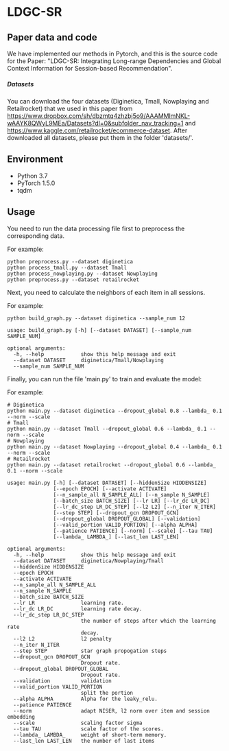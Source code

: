 # LDGC-SR


## Paper data and code

We have implemented our methods in Pytorch, and this is the source code for the Paper: "LDGC-SR: Integrating Long-range Dependencies and Global Context Information for Session-based Recommendation".

##### Datasets

You can download the four datasets (Diginetica, Tmall, Nowplaying and Retailrocket) that we used in this paper from https://www.dropbox.com/sh/dbzmtq4zhzbj5o9/AAAMMlmNKL-wAAYK8QWyL9MEa/Datasets?dl=0&subfolder_nav_tracking=1 and https://www.kaggle.com/retailrocket/ecommerce-dataset. After downloaded all datasets, please put them in the folder 'datasets/'.



## Environment

- Python 3.7
- PyTorch 1.5.0
- tqdm



## Usage

You need to run the data processing file first to preprocess the corresponding data.

For example: 

```
python preprocess.py --dataset diginetica
python process_tmall.py --dataset Tmall
python process_nowplaying.py --dataset Nowplaying
python preprocess.py --dataset retailrocket
```



Next, you need to calculate the neighbors of each item in all sessions.

For example:

```
python build_graph.py --dataset diginetica --sample_num 12

usage: build_graph.py [-h] [--dataset DATASET] [--sample_num SAMPLE_NUM]

optional arguments:
  -h, --help            show this help message and exit
  --dataset DATASET     diginetica/Tmall/Nowplaying
  --sample_num SAMPLE_NUM
```



Finally, you can run the file 'main.py' to train and evaluate the model:

For example: 

```
# Diginetica
python main.py --dataset diginetica --dropout_global 0.8 --lambda_ 0.1 --norm --scale
# Tmall
python main.py --dataset Tmall --dropout_global 0.6 --lambda_ 0.1 --norm --scale
# Nowplaying
python main.py --dataset Nowplaying --dropout_global 0.4 --lambda_ 0.1 --norm --scale
# Retailrocket
python main.py --dataset retailrocket --dropout_global 0.6 --lambda_ 0.1 --norm --scale

usage: main.py [-h] [--dataset DATASET] [--hiddenSize HIDDENSIZE]
               [--epoch EPOCH] [--activate ACTIVATE]
               [--n_sample_all N_SAMPLE_ALL] [--n_sample N_SAMPLE]
               [--batch_size BATCH_SIZE] [--lr LR] [--lr_dc LR_DC]
               [--lr_dc_step LR_DC_STEP] [--l2 L2] [--n_iter N_ITER]
               [--step STEP] [--dropout_gcn DROPOUT_GCN]
               [--dropout_global DROPOUT_GLOBAL] [--validation]
               [--valid_portion VALID_PORTION] [--alpha ALPHA]
               [--patience PATIENCE] [--norm] [--scale] [--tau TAU]
               [--lambda_ LAMBDA_] [--last_len LAST_LEN]

optional arguments:
  -h, --help            show this help message and exit
  --dataset DATASET     diginetica/Nowplaying/Tmall
  --hiddenSize HIDDENSIZE
  --epoch EPOCH
  --activate ACTIVATE
  --n_sample_all N_SAMPLE_ALL
  --n_sample N_SAMPLE
  --batch_size BATCH_SIZE
  --lr LR               learning rate.
  --lr_dc LR_DC         learning rate decay.
  --lr_dc_step LR_DC_STEP
                        the number of steps after which the learning rate
                        decay.
  --l2 L2               l2 penalty
  --n_iter N_ITER
  --step STEP           star graph propogation steps
  --dropout_gcn DROPOUT_GCN
                        Dropout rate.
  --dropout_global DROPOUT_GLOBAL
                        Dropout rate.
  --validation          validation
  --valid_portion VALID_PORTION
                        split the portion
  --alpha ALPHA         Alpha for the leaky_relu.
  --patience PATIENCE
  --norm                adapt NISER, l2 norm over item and session embedding
  --scale               scaling factor sigma
  --tau TAU             scale factor of the scores.
  --lambda_ LAMBDA_     weight of short-term memory.
  --last_len LAST_LEN   the number of last items
```

